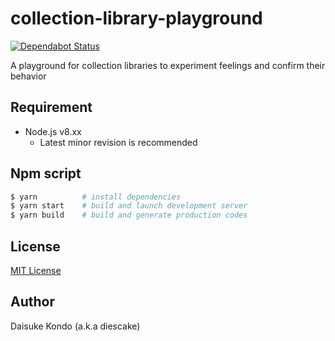 # collection-library-playground

[![Dependabot Status](https://api.dependabot.com/badges/status?host=github&identifier=165770216)](https://dependabot.com)

A playground for collection libraries to experiment feelings and confirm their behavior

## Requirement

- Node.js v8.xx
  - Latest minor revision is recommended

## Npm script

```sh
$ yarn          # install dependencies
$ yarn start    # build and launch development server
$ yarn build    # build and generate production codes
```

## License

[MIT License](https://github.com/diescake/collection-library-playground/blob/master/LICENSE)

## Author

Daisuke Kondo (a.k.a diescake)
